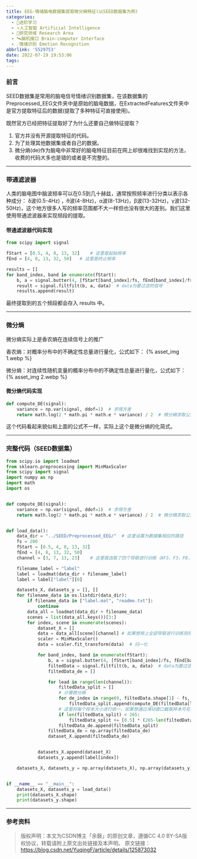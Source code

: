 ```yaml
---
title: EEG-情绪脑电数据集提取微分熵特征(以SEED数据集为例)
categories:
  - 🌙进阶学习
  - ⭐人工智能 Artificial Intelligence
  - 💫研究领域 Research Area
  - 🛰️脑机接口 Brain-computer Interface
  - ☄️情绪识别 Emotion Recognition
abbrlink: '5529753'
date: 2022-07-19 19:53:06
tags:
---
```


### 前言

SEED数据集是常用的脑电信号情绪识别数据集，在该数据集的Preprocessed_EEG文件夹中是原始的脑电数据，在ExtractedFeatures文件夹中是官方提取特征后的数据(提取了多种特征可直接使用)。

既然官方已经把特征提取好了为什么还要自己做特征提取？
1. 官方并没有开源提取特征的代码。
2. 为了处理其他数据集或者自己的数据。
3. 微分熵(de)作为脑电中非常好的脑电特征目前在网上却很难找到实现的方法，收费的代码大多也是错的或者是不完整的。

<!--more-->

***

### 带通滤波器

人类的脑电图中脑波频率可以在0.5到几十赫兹，通常按照频率进行分类以表示各种成分：
δ波(0.5-4Hz) ，θ波(4-8Hz)，α波(8-13Hz)，β波(13-32Hz)，γ波(32-50Hz)，这个地方很多人写的频率范围都不大一样但也没有很大的差别。我们这里使用带通滤波器来实现频段的提取。

#### 带通滤波器代码实现

``` python
from scipy import signal

fStart = [0.5, 4, 8, 13, 32]	# 这里是起始频率
fEnd = [4, 8, 13, 32, 50]	# 这里是终止频率

results = []
for band_index, band in enumerate(fStart):
    b, a = signal.butter(4, [fStart[band_index]/fs, fEnd[band_index]/fs], 'bandpass')  # 配置滤波器 4 表示滤波器的阶数
    result = signal.filtfilt(b, a, data)  # data为要过滤的信号
    results.append(result)
```

最终提取到的五个频段都会存入 results 中。

***

### 微分熵

微分熵实际上是香农熵在连续信号上的推广

香农熵：对概率分布中的不确定性总量进行量化，公式如下：
{% asset_img 1.webp %}

微分熵：对连续性随机变量的概率分布中的不确定性总量进行量化，公式如下：
{% asset_img 2.webp %}

#### 微分熵代码实现

``` python
def compute_DE(signal):
    variance = np.var(signal, ddof=1)  # 求得方差
    return math.log(2 * math.pi * math.e * variance) / 2  # 微分熵求取公式
```

这个代码看起来貌似和上面的公式不一样，实际上这个是微分熵的化简式。

***

### 完整代码（SEED数据集）

``` python
from scipy.io import loadmat
from sklearn.preprocessing import MinMaxScaler
from scipy import signal
import numpy as np
import math
import os


def compute_DE(signal):
    variance = np.var(signal, ddof=1)  # 求得方差
    return math.log(2 * math.pi * math.e * variance) / 2  # 微分熵求取公式


def load_data():
    data_dir = "../SEED/Preprocessed_EEG/"	# 这里设置为数据集相应的路径
    fs = 200
    fStart = [0.5, 4, 8, 13, 32]
    fEnd = [4, 8, 13, 32, 50]
    channel = [3, 7, 13, 23]	# 这里我选取了四个导联进行训练（AF3，F3，F8，T7）

    filename_label = "label"
    label = loadmat(data_dir + filename_label)
    label = label["label"][0]

    datasets_X, datasets_y = [], []
    for filename_data in os.listdir(data_dir):
        if filename_data in ["label.mat", "readme.txt"]:
            continue
        data_all = loadmat(data_dir + filename_data)
        scenes = list(data_all.keys())[3:]
        for index, scene in enumerate(scenes):
            dataset_X = []
            data = data_all[scene][channel]	# 如果想用上全部导联进行训练则将该行改为data = data_all[scene]
            scaler = MinMaxScaler()
            data = scaler.fit_transform(data)  # 归一化

            for band_index, band in enumerate(fStart):
                b, a = signal.butter(4, [fStart[band_index]/fs, fEnd[band_index]/fs], 'bandpass')  # 配置滤波器 4 表示滤波器的阶数
                filtedData = signal.filtfilt(b, a, data)  # data为要过滤的信号
                filtedData_de = []

                for lead in range(len(channel)):
                    filtedData_split = []
                    # 计算微分熵
                    for de_index in range(0, filtedData.shape[1] - fs, fs):
                        filtedData_split.append(compute_DE(filtedData[lead, de_index: de_index + fs]))
                    # 这里将每个样本大小进行统一，如果想通过滑动窗口截取样本可在这一行下面自行修改
                    if len(filtedData_split) < 265:
                        filtedData_split += [0.5] * (265-len(filtedData_split))
                    filtedData_de.append(filtedData_split)
                filtedData_de = np.array(filtedData_de)
                dataset_X.append(filtedData_de)


            datasets_X.append(dataset_X)
            datasets_y.append(label[index])

    datasets_X, datasets_y = np.array(datasets_X), np.array(datasets_y)


if __name__ == "__main__":
    datasets_X, datasets_y = load_data()
    print(datasets_X.shape)
    print(datasets_y.shape)
```

***

### 参考资料

> 版权声明：本文为CSDN博主「余磬」的原创文章，遵循CC 4.0 BY-SA版权协议，转载请附上原文出处链接及本声明。
> 原文链接：https://blog.csdn.net/YuqingF/article/details/125873032

